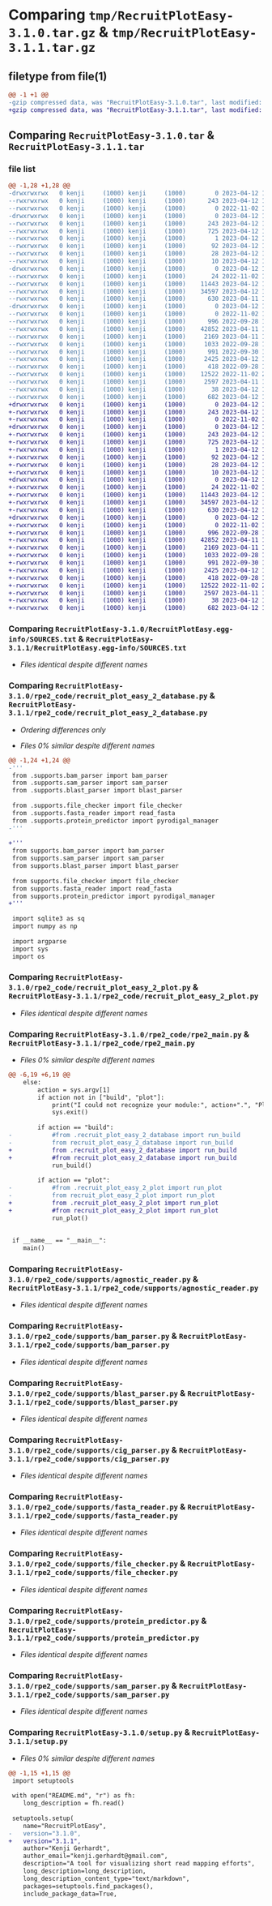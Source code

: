 # Comparing `tmp/RecruitPlotEasy-3.1.0.tar.gz` & `tmp/RecruitPlotEasy-3.1.1.tar.gz`

## filetype from file(1)

```diff
@@ -1 +1 @@
-gzip compressed data, was "RecruitPlotEasy-3.1.0.tar", last modified: Wed Apr 12 17:48:06 2023, max compression
+gzip compressed data, was "RecruitPlotEasy-3.1.1.tar", last modified: Wed Apr 12 17:53:21 2023, max compression
```

## Comparing `RecruitPlotEasy-3.1.0.tar` & `RecruitPlotEasy-3.1.1.tar`

### file list

```diff
@@ -1,28 +1,28 @@
-drwxrwxrwx   0 kenji     (1000) kenji     (1000)        0 2023-04-12 17:48:06.495745 RecruitPlotEasy-3.1.0/
--rwxrwxrwx   0 kenji     (1000) kenji     (1000)      243 2023-04-12 17:48:06.495745 RecruitPlotEasy-3.1.0/PKG-INFO
--rwxrwxrwx   0 kenji     (1000) kenji     (1000)        0 2022-11-02 15:17:49.000000 RecruitPlotEasy-3.1.0/README.md
-drwxrwxrwx   0 kenji     (1000) kenji     (1000)        0 2023-04-12 17:48:06.306390 RecruitPlotEasy-3.1.0/RecruitPlotEasy.egg-info/
--rwxrwxrwx   0 kenji     (1000) kenji     (1000)      243 2023-04-12 17:48:05.000000 RecruitPlotEasy-3.1.0/RecruitPlotEasy.egg-info/PKG-INFO
--rwxrwxrwx   0 kenji     (1000) kenji     (1000)      725 2023-04-12 17:48:06.000000 RecruitPlotEasy-3.1.0/RecruitPlotEasy.egg-info/SOURCES.txt
--rwxrwxrwx   0 kenji     (1000) kenji     (1000)        1 2023-04-12 17:48:05.000000 RecruitPlotEasy-3.1.0/RecruitPlotEasy.egg-info/dependency_links.txt
--rwxrwxrwx   0 kenji     (1000) kenji     (1000)       92 2023-04-12 17:48:05.000000 RecruitPlotEasy-3.1.0/RecruitPlotEasy.egg-info/entry_points.txt
--rwxrwxrwx   0 kenji     (1000) kenji     (1000)       28 2023-04-12 17:48:06.000000 RecruitPlotEasy-3.1.0/RecruitPlotEasy.egg-info/requires.txt
--rwxrwxrwx   0 kenji     (1000) kenji     (1000)       10 2023-04-12 17:48:06.000000 RecruitPlotEasy-3.1.0/RecruitPlotEasy.egg-info/top_level.txt
-drwxrwxrwx   0 kenji     (1000) kenji     (1000)        0 2023-04-12 17:48:06.353253 RecruitPlotEasy-3.1.0/rpe2_code/
--rwxrwxrwx   0 kenji     (1000) kenji     (1000)       24 2022-11-02 16:46:51.000000 RecruitPlotEasy-3.1.0/rpe2_code/__init__.py
--rwxrwxrwx   0 kenji     (1000) kenji     (1000)    11443 2023-04-12 16:57:43.000000 RecruitPlotEasy-3.1.0/rpe2_code/recruit_plot_easy_2_database.py
--rwxrwxrwx   0 kenji     (1000) kenji     (1000)    34597 2023-04-12 17:31:40.000000 RecruitPlotEasy-3.1.0/rpe2_code/recruit_plot_easy_2_plot.py
--rwxrwxrwx   0 kenji     (1000) kenji     (1000)      630 2023-04-11 18:45:19.000000 RecruitPlotEasy-3.1.0/rpe2_code/rpe2_main.py
-drwxrwxrwx   0 kenji     (1000) kenji     (1000)        0 2023-04-12 17:48:06.495745 RecruitPlotEasy-3.1.0/rpe2_code/supports/
--rwxrwxrwx   0 kenji     (1000) kenji     (1000)        0 2022-11-02 16:51:28.000000 RecruitPlotEasy-3.1.0/rpe2_code/supports/__init__.py
--rwxrwxrwx   0 kenji     (1000) kenji     (1000)      996 2022-09-28 14:43:48.000000 RecruitPlotEasy-3.1.0/rpe2_code/supports/agnostic_reader.py
--rwxrwxrwx   0 kenji     (1000) kenji     (1000)    42852 2023-04-11 18:28:56.000000 RecruitPlotEasy-3.1.0/rpe2_code/supports/bam_parser.py
--rwxrwxrwx   0 kenji     (1000) kenji     (1000)     2169 2023-04-11 18:27:57.000000 RecruitPlotEasy-3.1.0/rpe2_code/supports/blast_parser.py
--rwxrwxrwx   0 kenji     (1000) kenji     (1000)     1033 2022-09-28 19:11:20.000000 RecruitPlotEasy-3.1.0/rpe2_code/supports/cig_parser.py
--rwxrwxrwx   0 kenji     (1000) kenji     (1000)      991 2022-09-30 16:44:49.000000 RecruitPlotEasy-3.1.0/rpe2_code/supports/fasta_reader.py
--rwxrwxrwx   0 kenji     (1000) kenji     (1000)     2425 2023-04-12 16:58:55.000000 RecruitPlotEasy-3.1.0/rpe2_code/supports/file_checker.py
--rwxrwxrwx   0 kenji     (1000) kenji     (1000)      418 2022-09-28 16:56:11.000000 RecruitPlotEasy-3.1.0/rpe2_code/supports/mdz_parser.py
--rwxrwxrwx   0 kenji     (1000) kenji     (1000)    12522 2022-11-02 20:26:01.000000 RecruitPlotEasy-3.1.0/rpe2_code/supports/protein_predictor.py
--rwxrwxrwx   0 kenji     (1000) kenji     (1000)     2597 2023-04-11 18:30:05.000000 RecruitPlotEasy-3.1.0/rpe2_code/supports/sam_parser.py
--rwxrwxrwx   0 kenji     (1000) kenji     (1000)       38 2023-04-12 17:48:06.495745 RecruitPlotEasy-3.1.0/setup.cfg
--rwxrwxrwx   0 kenji     (1000) kenji     (1000)      682 2023-04-12 17:36:48.000000 RecruitPlotEasy-3.1.0/setup.py
+drwxrwxrwx   0 kenji     (1000) kenji     (1000)        0 2023-04-12 17:53:21.251305 RecruitPlotEasy-3.1.1/
+-rwxrwxrwx   0 kenji     (1000) kenji     (1000)      243 2023-04-12 17:53:21.251305 RecruitPlotEasy-3.1.1/PKG-INFO
+-rwxrwxrwx   0 kenji     (1000) kenji     (1000)        0 2022-11-02 15:17:49.000000 RecruitPlotEasy-3.1.1/README.md
+drwxrwxrwx   0 kenji     (1000) kenji     (1000)        0 2023-04-12 17:53:21.141951 RecruitPlotEasy-3.1.1/RecruitPlotEasy.egg-info/
+-rwxrwxrwx   0 kenji     (1000) kenji     (1000)      243 2023-04-12 17:53:20.000000 RecruitPlotEasy-3.1.1/RecruitPlotEasy.egg-info/PKG-INFO
+-rwxrwxrwx   0 kenji     (1000) kenji     (1000)      725 2023-04-12 17:53:21.000000 RecruitPlotEasy-3.1.1/RecruitPlotEasy.egg-info/SOURCES.txt
+-rwxrwxrwx   0 kenji     (1000) kenji     (1000)        1 2023-04-12 17:53:20.000000 RecruitPlotEasy-3.1.1/RecruitPlotEasy.egg-info/dependency_links.txt
+-rwxrwxrwx   0 kenji     (1000) kenji     (1000)       92 2023-04-12 17:53:20.000000 RecruitPlotEasy-3.1.1/RecruitPlotEasy.egg-info/entry_points.txt
+-rwxrwxrwx   0 kenji     (1000) kenji     (1000)       28 2023-04-12 17:53:20.000000 RecruitPlotEasy-3.1.1/RecruitPlotEasy.egg-info/requires.txt
+-rwxrwxrwx   0 kenji     (1000) kenji     (1000)       10 2023-04-12 17:53:20.000000 RecruitPlotEasy-3.1.1/RecruitPlotEasy.egg-info/top_level.txt
+drwxrwxrwx   0 kenji     (1000) kenji     (1000)        0 2023-04-12 17:53:21.188814 RecruitPlotEasy-3.1.1/rpe2_code/
+-rwxrwxrwx   0 kenji     (1000) kenji     (1000)       24 2022-11-02 16:46:51.000000 RecruitPlotEasy-3.1.1/rpe2_code/__init__.py
+-rwxrwxrwx   0 kenji     (1000) kenji     (1000)    11443 2023-04-12 17:52:46.000000 RecruitPlotEasy-3.1.1/rpe2_code/recruit_plot_easy_2_database.py
+-rwxrwxrwx   0 kenji     (1000) kenji     (1000)    34597 2023-04-12 17:31:40.000000 RecruitPlotEasy-3.1.1/rpe2_code/recruit_plot_easy_2_plot.py
+-rwxrwxrwx   0 kenji     (1000) kenji     (1000)      630 2023-04-12 17:53:01.000000 RecruitPlotEasy-3.1.1/rpe2_code/rpe2_main.py
+drwxrwxrwx   0 kenji     (1000) kenji     (1000)        0 2023-04-12 17:53:21.251305 RecruitPlotEasy-3.1.1/rpe2_code/supports/
+-rwxrwxrwx   0 kenji     (1000) kenji     (1000)        0 2022-11-02 16:51:28.000000 RecruitPlotEasy-3.1.1/rpe2_code/supports/__init__.py
+-rwxrwxrwx   0 kenji     (1000) kenji     (1000)      996 2022-09-28 14:43:48.000000 RecruitPlotEasy-3.1.1/rpe2_code/supports/agnostic_reader.py
+-rwxrwxrwx   0 kenji     (1000) kenji     (1000)    42852 2023-04-11 18:28:56.000000 RecruitPlotEasy-3.1.1/rpe2_code/supports/bam_parser.py
+-rwxrwxrwx   0 kenji     (1000) kenji     (1000)     2169 2023-04-11 18:27:57.000000 RecruitPlotEasy-3.1.1/rpe2_code/supports/blast_parser.py
+-rwxrwxrwx   0 kenji     (1000) kenji     (1000)     1033 2022-09-28 19:11:20.000000 RecruitPlotEasy-3.1.1/rpe2_code/supports/cig_parser.py
+-rwxrwxrwx   0 kenji     (1000) kenji     (1000)      991 2022-09-30 16:44:49.000000 RecruitPlotEasy-3.1.1/rpe2_code/supports/fasta_reader.py
+-rwxrwxrwx   0 kenji     (1000) kenji     (1000)     2425 2023-04-12 16:58:55.000000 RecruitPlotEasy-3.1.1/rpe2_code/supports/file_checker.py
+-rwxrwxrwx   0 kenji     (1000) kenji     (1000)      418 2022-09-28 16:56:11.000000 RecruitPlotEasy-3.1.1/rpe2_code/supports/mdz_parser.py
+-rwxrwxrwx   0 kenji     (1000) kenji     (1000)    12522 2022-11-02 20:26:01.000000 RecruitPlotEasy-3.1.1/rpe2_code/supports/protein_predictor.py
+-rwxrwxrwx   0 kenji     (1000) kenji     (1000)     2597 2023-04-11 18:30:05.000000 RecruitPlotEasy-3.1.1/rpe2_code/supports/sam_parser.py
+-rwxrwxrwx   0 kenji     (1000) kenji     (1000)       38 2023-04-12 17:53:21.251305 RecruitPlotEasy-3.1.1/setup.cfg
+-rwxrwxrwx   0 kenji     (1000) kenji     (1000)      682 2023-04-12 17:53:05.000000 RecruitPlotEasy-3.1.1/setup.py
```

### Comparing `RecruitPlotEasy-3.1.0/RecruitPlotEasy.egg-info/SOURCES.txt` & `RecruitPlotEasy-3.1.1/RecruitPlotEasy.egg-info/SOURCES.txt`

 * *Files identical despite different names*

### Comparing `RecruitPlotEasy-3.1.0/rpe2_code/recruit_plot_easy_2_database.py` & `RecruitPlotEasy-3.1.1/rpe2_code/recruit_plot_easy_2_database.py`

 * *Ordering differences only*

 * *Files 0% similar despite different names*

```diff
@@ -1,24 +1,24 @@
-'''
 from .supports.bam_parser import bam_parser
 from .supports.sam_parser import sam_parser
 from .supports.blast_parser import blast_parser
 
 from .supports.file_checker import file_checker
 from .supports.fasta_reader import read_fasta
 from .supports.protein_predictor import pyrodigal_manager
-'''
 
+'''
 from supports.bam_parser import bam_parser
 from supports.sam_parser import sam_parser
 from supports.blast_parser import blast_parser
 
 from supports.file_checker import file_checker
 from supports.fasta_reader import read_fasta
 from supports.protein_predictor import pyrodigal_manager
+'''
 
 import sqlite3 as sq
 import numpy as np
 
 import argparse
 import sys
 import os
```

### Comparing `RecruitPlotEasy-3.1.0/rpe2_code/recruit_plot_easy_2_plot.py` & `RecruitPlotEasy-3.1.1/rpe2_code/recruit_plot_easy_2_plot.py`

 * *Files identical despite different names*

### Comparing `RecruitPlotEasy-3.1.0/rpe2_code/rpe2_main.py` & `RecruitPlotEasy-3.1.1/rpe2_code/rpe2_main.py`

 * *Files 0% similar despite different names*

```diff
@@ -6,19 +6,19 @@
 	else:
 		action = sys.argv[1]
 		if action not in ["build", "plot"]:
 			print("I could not recognize your module:", action+".", "Please try again.")
 			sys.exit()
 		
 		if action == "build":
-			#from .recruit_plot_easy_2_database import run_build
-			from recruit_plot_easy_2_database import run_build
+			from .recruit_plot_easy_2_database import run_build
+			#from recruit_plot_easy_2_database import run_build
 			run_build()
 			
 		if action == "plot":
-			#from .recruit_plot_easy_2_plot import run_plot
-			from recruit_plot_easy_2_plot import run_plot
+			from .recruit_plot_easy_2_plot import run_plot
+			#from recruit_plot_easy_2_plot import run_plot
 			run_plot()
 			
 			
 if __name__ == "__main__":
 	main()
```

### Comparing `RecruitPlotEasy-3.1.0/rpe2_code/supports/agnostic_reader.py` & `RecruitPlotEasy-3.1.1/rpe2_code/supports/agnostic_reader.py`

 * *Files identical despite different names*

### Comparing `RecruitPlotEasy-3.1.0/rpe2_code/supports/bam_parser.py` & `RecruitPlotEasy-3.1.1/rpe2_code/supports/bam_parser.py`

 * *Files identical despite different names*

### Comparing `RecruitPlotEasy-3.1.0/rpe2_code/supports/blast_parser.py` & `RecruitPlotEasy-3.1.1/rpe2_code/supports/blast_parser.py`

 * *Files identical despite different names*

### Comparing `RecruitPlotEasy-3.1.0/rpe2_code/supports/cig_parser.py` & `RecruitPlotEasy-3.1.1/rpe2_code/supports/cig_parser.py`

 * *Files identical despite different names*

### Comparing `RecruitPlotEasy-3.1.0/rpe2_code/supports/fasta_reader.py` & `RecruitPlotEasy-3.1.1/rpe2_code/supports/fasta_reader.py`

 * *Files identical despite different names*

### Comparing `RecruitPlotEasy-3.1.0/rpe2_code/supports/file_checker.py` & `RecruitPlotEasy-3.1.1/rpe2_code/supports/file_checker.py`

 * *Files identical despite different names*

### Comparing `RecruitPlotEasy-3.1.0/rpe2_code/supports/protein_predictor.py` & `RecruitPlotEasy-3.1.1/rpe2_code/supports/protein_predictor.py`

 * *Files identical despite different names*

### Comparing `RecruitPlotEasy-3.1.0/rpe2_code/supports/sam_parser.py` & `RecruitPlotEasy-3.1.1/rpe2_code/supports/sam_parser.py`

 * *Files identical despite different names*

### Comparing `RecruitPlotEasy-3.1.0/setup.py` & `RecruitPlotEasy-3.1.1/setup.py`

 * *Files 0% similar despite different names*

```diff
@@ -1,15 +1,15 @@
 import setuptools
 
 with open("README.md", "r") as fh:
 	long_description = fh.read()
 
 setuptools.setup(
 	name="RecruitPlotEasy",
-	version="3.1.0",
+	version="3.1.1",
 	author="Kenji Gerhardt",
 	author_email="kenji.gerhardt@gmail.com",
 	description="A tool for visualizing short read mapping efforts",
 	long_description=long_description,
 	long_description_content_type="text/markdown",
 	packages=setuptools.find_packages(),
 	include_package_data=True,
```

